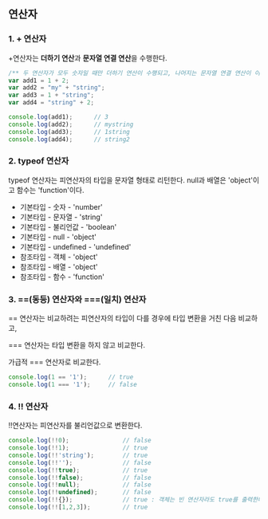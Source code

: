 ## 연산자

### 1. + 연산자

+연산자는 **더하기 연산**과 **문자열 연결 연산**을 수행한다.

```javascript 1.8
/** 두 연산자가 모두 숫자일 때만 더하기 연산이 수행되고, 나머지는 문자열 연결 연산이 이루어진다. */
var add1 = 1 + 2;
var add2 = "my" + "string";
var add3 = 1 + "string";
var add4 = "string" + 2;

console.log(add1);      // 3
console.log(add2);      // mystring
console.log(add3);      // 1string
console.log(add4);      // string2

```
### 2. typeof 연산자

typeof 연산자는 피연산자의 타입을 문자열 형태로 리턴한다. null과 배열은 'object'이고 함수는 'function'이다.

- 기본타입 - 숫자 - 'number'
- 기본타입 - 문자열 - 'string'
- 기본타입 - 불리언값 - 'boolean'
- 기본타입 - null - 'object'
- 기본타입 - undefined - 'undefined'
- 참조타입 - 객체 - 'object'
- 참조타입 - 배열 - 'object'
- 참조타입 - 함수 - 'function'

### 3. ==(동등) 연산자와 ===(일치) 연산자

== 연산자는 비교하려는 피연산자의 타입이 다를 경우에 타입 변환을 거친 다음 비교하고,

=== 연산자는 타입 변환을 하지 않고 비교한다.

가급적 === 연산자로 비교한다.

```javascript 1.8
console.log(1 == '1');      // true
console.log(1 === '1');     // false
```

### 4. !! 연산자
!!연산자는 피연산자를 불리언값으로 변환한다.

```javascript 1.8
console.log(!!0);               // false
console.log(!!1);               // true
console.log(!!'string');        // true
console.log(!!'');              // false
console.log(!!true);            // true
console.log(!!false);           // false
console.log(!!null);            // false
console.log(!!undefined);       // false
console.log(!!{});              // true : 객체는 빈 연산자라도 true를 출력한다.
console.log(!![1,2,3]);         // true

```
